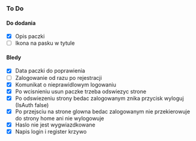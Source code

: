 ### To Do

#### Do dodania

- [x] Opis paczki
- [ ] Ikona na pasku w tytule

#### Bledy

- [x] Data paczki do poprawienia
- [ ] Zalogowanie od razu po rejestracji
- [x] Komunikat o nieprawidlowym logowaniu
- [x] Po wcisnieniu usun paczke trzeba odswiezyc strone
- [x] Po odswiezeniu strony bedac zalogowanym znika przycisk wyloguj (IsAuth false)
- [x] Po przejsciu na strone glowna bedac zalogowanym nie przekierowuje do strony home ani nie wylogowuje
- [x] Haslo nie jest wygwiazdkowane
- [x] Napis login i register krzywo
